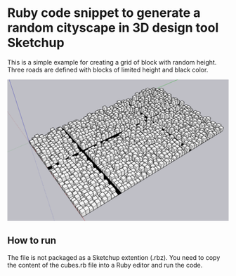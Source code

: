 # Ruby code snippet to generate a random cityscape in 3D design tool Sketchup

This is a simple example for creating a grid of block with random height. Three roads are defined with blocks of limited height and black color.

<img src="./screenshots/ex1.png" width="600">   

## How to run
The file is not packaged as a Sketchup extention (.rbz). You need to copy the content of the cubes.rb file into a Ruby editor and run the code.
